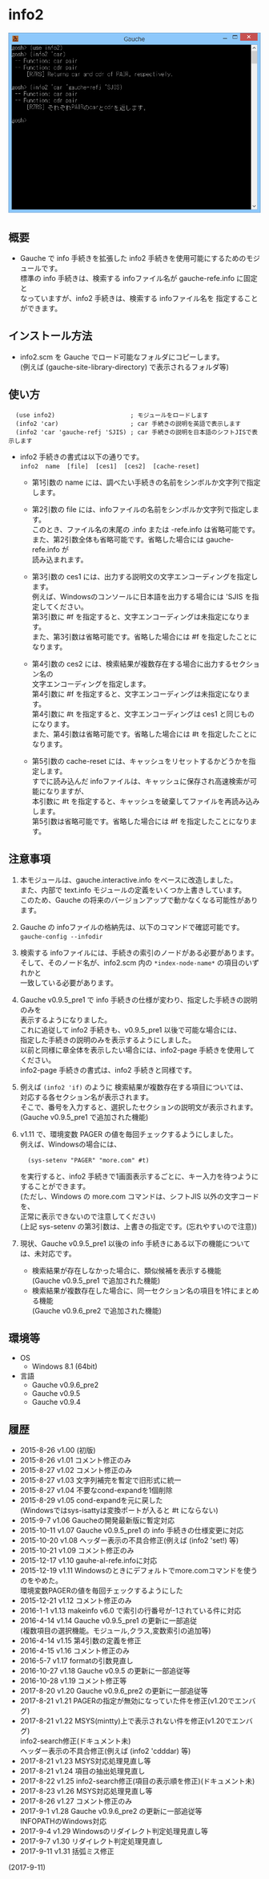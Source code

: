 # info2

![image](image.png)

## 概要
- Gauche で info 手続きを拡張した info2 手続きを使用可能にするためのモジュールです。  
  標準の info 手続きは、検索する infoファイル名が gauche-refe.info に固定と  
  なっていますが、info2 手続きは、検索する infoファイル名を 指定することができます。


## インストール方法
- info2.scm を Gauche でロード可能なフォルダにコピーします。  
  (例えば (gauche-site-library-directory) で表示されるフォルダ等)


## 使い方
```
  (use info2)                     ; モジュールをロードします
  (info2 'car)                    ; car 手続きの説明を英語で表示します
  (info2 'car 'gauche-refj 'SJIS) ; car 手続きの説明を日本語のシフトJISで表示します
```
- info2 手続きの書式は以下の通りです。  
  `info2  name  [file]  [ces1]  [ces2]  [cache-reset]`
  - 第1引数の name には、調べたい手続きの名前をシンボルか文字列で指定します。

  - 第2引数の file には、infoファイルの名前をシンボルか文字列で指定します。  
    このとき、ファイル名の末尾の .info または -refe.info は省略可能です。  
    また、第2引数全体も省略可能です。省略した場合には gauche-refe.info が  
    読み込まれます。

  - 第3引数の ces1 には、出力する説明文の文字エンコーディングを指定します。  
    例えば、Windowsのコンソールに日本語を出力する場合には 'SJIS を指定してください。  
    第3引数に #f を指定すると、文字エンコーディングは未指定になります。  
    また、第3引数は省略可能です。省略した場合には #f を指定したことになります。

  - 第4引数の ces2 には、検索結果が複数存在する場合に出力するセクション名の  
    文字エンコーディングを指定します。  
    第4引数に #f を指定すると、文字エンコーディングは未指定になります。  
    第4引数に #t を指定すると、文字エンコーディングは ces1 と同じものになります。  
    また、第4引数は省略可能です。省略した場合には #t を指定したことになります。

  - 第5引数の cache-reset には、キャッシュをリセットするかどうかを指定します。  
    すでに読み込んだ infoファイルは、キャッシュに保存され高速検索が可能になりますが、  
    本引数に #t を指定すると、キャッシュを破棄してファイルを再読み込みします。  
    第5引数は省略可能です。省略した場合には #f を指定したことになります。


## 注意事項
1. 本モジュールは、gauche.interactive.info をベースに改造しました。  
   また、内部で text.info モジュールの定義をいくつか上書きしています。  
   このため、Gauche の将来のバージョンアップで動かなくなる可能性があります。

2. Gauche の infoファイルの格納先は、以下のコマンドで確認可能です。  
   `gauche-config --infodir`

3. 検索する infoファイルには、手続きの索引のノードがある必要があります。  
   そして、そのノード名が、info2.scm 内の `*index-node-name*` の項目のいずれかと  
   一致している必要があります。

4. Gauche v0.9.5_pre1 で info 手続きの仕様が変わり、指定した手続きの説明のみを  
   表示するようになりました。  
   これに追従して info2 手続きも、v0.9.5_pre1 以後で可能な場合には、  
   指定した手続きの説明のみを表示するようにしました。  
   以前と同様に章全体を表示したい場合には、info2-page 手続きを使用してください。  
   info2-page 手続きの書式は、info2 手続きと同様です。

5. 例えば `(info2 'if)` のように 検索結果が複数存在する項目については、  
   対応する各セクション名が表示されます。  
   そこで、番号を入力すると、選択したセクションの説明文が表示されます。  
   (Gauche v0.9.5_pre1 で追加された機能)

6. v1.11 で、環境変数 PAGER の値を毎回チェックするようにしました。  
   例えば、Windowsの場合には、
   ```
     (sys-setenv "PAGER" "more.com" #t)
   ```
   を実行すると、info2 手続きで1画面表示するごとに、キー入力を待つようにすることができます。  
   (ただし、Windows の more.com コマンドは、シフトJIS 以外の文字コードを、  
   正常に表示できないので注意してください)  
   (上記 sys-setenv の第3引数は、上書きの指定です。(忘れやすいので注意))

7. 現状、Gauche v0.9.5_pre1 以後の info 手続きにある以下の機能については、未対応です。
   - 検索結果が存在しなかった場合に、類似候補を表示する機能  
     (Gauche v0.9.5_pre1 で追加された機能)
   - 検索結果が複数存在した場合に、同一セクション名の項目を1件にまとめる機能  
     (Gauche v0.9.6_pre2 で追加された機能)


## 環境等
- OS
  - Windows 8.1 (64bit)
- 言語
  - Gauche v0.9.6_pre2
  - Gauche v0.9.5
  - Gauche v0.9.4

## 履歴
- 2015-8-26  v1.00 (初版)
- 2015-8-26  v1.01 コメント修正のみ
- 2015-8-27  v1.02 コメント修正のみ
- 2015-8-27  v1.03 文字列補完を暫定で旧形式に統一
- 2015-8-27  v1.04 不要なcond-expandを1個削除
- 2015-8-29  v1.05 cond-expandを元に戻した  
  (Windowsではsys-isattyは変換ポートが入ると #t にならない)
- 2015-9-7   v1.06 Gaucheの開発最新版に暫定対応
- 2015-10-11 v1.07 Gauche v0.9.5_pre1 の info 手続きの仕様変更に対応
- 2015-10-20 v1.08 ヘッダー表示の不具合修正(例えば (info2 'set!) 等)
- 2015-10-21 v1.09 コメント修正のみ
- 2015-12-17 v1.10 gauhe-al-refe.infoに対応
- 2015-12-19 v1.11 Windowsのときにデフォルトでmore.comコマンドを使うのをやめた。  
  環境変数PAGERの値を毎回チェックするようにした
- 2015-12-21 v1.12 コメント修正のみ
- 2016-1-1   v1.13 makeinfo v6.0 で索引の行番号が-1されている件に対応
- 2016-4-14  v1.14 Gauche v0.9.5_pre1 の更新に一部追従  
  (複数項目の選択機能。モジュール,クラス,変数索引の追加等)
- 2016-4-14  v1.15 第4引数の定義を修正
- 2016-4-15  v1.16 コメント修正のみ
- 2016-5-7   v1.17 formatの引数見直し
- 2016-10-27 v1.18 Gauche v0.9.5 の更新に一部追従等
- 2016-10-28 v1.19 コメント修正等
- 2017-8-20  v1.20 Gauche v0.9.6_pre2 の更新に一部追従等
- 2017-8-21  v1.21 PAGERの指定が無効になっていた件を修正(v1.20でエンバグ)
- 2017-8-21  v1.22 MSYS(mintty)上で表示されない件を修正(v1.20でエンバグ)  
  info2-search修正(ドキュメント未)  
  ヘッダー表示の不具合修正(例えば (info2 'cdddar) 等)
- 2017-8-21  v1.23 MSYS対応処理見直し等
- 2017-8-21  v1.24 項目の抽出処理見直し
- 2017-8-22  v1.25 info2-search修正(項目の表示順を修正)(ドキュメント未)
- 2017-8-23  v1.26 MSYS対応処理見直し等
- 2017-8-26  v1.27 コメント修正のみ
- 2017-9-1   v1.28 Gauche v0.9.6_pre2 の更新に一部追従等  
  INFOPATHのWindows対応
- 2017-9-4   v1.29 Windowsのリダイレクト判定処理見直し等
- 2017-9-7   v1.30 リダイレクト判定処理見直し
- 2017-9-11  v1.31 括弧ミス修正


(2017-9-11)
